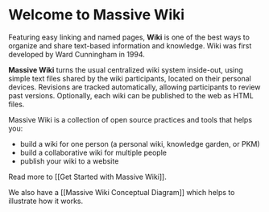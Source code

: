 # Welcome to Massive Wiki

Featuring easy linking and named pages, **Wiki** is one of the best ways to organize and share text-based information and knowledge. Wiki was first developed by Ward Cunningham in 1994. 

**Massive Wiki** turns the usual centralized wiki system inside-out, using simple text files shared by the wiki participants, located on their personal devices. Revisions are tracked automatically, allowing participants to review past versions. Optionally, each wiki can be published to the web as HTML files.  

Massive Wiki is a collection of open source practices and tools that helps you:

- build a wiki for one person (a personal wiki, knowledge garden, or PKM)  
- build a collaborative wiki for multiple people  
- publish your wiki to a website  

Read more to [[Get Started with Massive Wiki]].  

We also have a [[Massive Wiki Conceptual Diagram]] which helps to illustrate how it works.  
